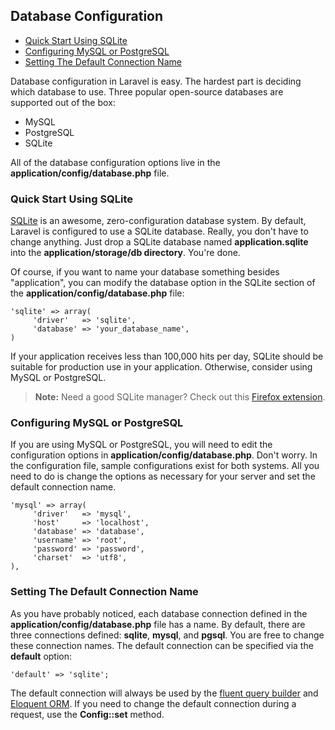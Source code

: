 ## Database Configuration

- [Quick Start Using SQLite](#quick)
- [Configuring MySQL or PostgreSQL](#server)
- [Setting The Default Connection Name](#default)

Database configuration in Laravel is easy. The hardest part is deciding which database to use. Three popular open-source databases are supported out of the box:

- MySQL
- PostgreSQL
- SQLite

All of the database configuration options live in the **application/config/database.php** file.

<a name="quick"></a>
### Quick Start Using SQLite

[SQLite](http://sqlite.org) is an awesome, zero-configuration database system. By default, Laravel is configured to use a SQLite database. Really, you don't have to change anything. Just drop a SQLite database named **application.sqlite** into the **application/storage/db directory**. You're done.

Of course, if you want to name your database something besides "application", you can modify the database option in the SQLite section of the **application/config/database.php** file:

	'sqlite' => array(
	     'driver'   => 'sqlite',
	     'database' => 'your_database_name',
	)

If your application receives less than 100,000 hits per day, SQLite should be suitable for production use in your application. Otherwise, consider using MySQL or PostgreSQL.

> **Note:** Need a good SQLite manager? Check out this [Firefox extension](https://addons.mozilla.org/en-US/firefox/addon/sqlite-manager/).

<a name="server"></a>
### Configuring MySQL or PostgreSQL

If you are using MySQL or PostgreSQL, you will need to edit the configuration options in **application/config/database.php**. Don't worry. In the configuration file, sample configurations exist for both systems. All you need to do is change the options as necessary for your server and set the default connection name.

	'mysql' => array(
	     'driver'   => 'mysql',
	     'host'     => 'localhost',
	     'database' => 'database',
	     'username' => 'root',
	     'password' => 'password',
	     'charset'  => 'utf8',
	),

<a name="default"></a>
### Setting The Default Connection Name

As you have probably noticed, each database connection defined in the **application/config/database.php** file has a name. By default, there are three connections defined: **sqlite**, **mysql**, and **pgsql**. You are free to change these connection names. The default connection can be specified via the **default** option:

	'default' => 'sqlite';

The default connection will always be used by the [fluent query builder](/docs/public/database/query) and [Eloquent ORM](/docs/public/database/eloquent). If you need to change the default connection during a request, use the **Config::set** method.
